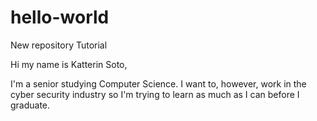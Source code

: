 # hello-world
New repository Tutorial

Hi my name is Katterin Soto,

I'm a senior studying Computer Science. I want to, however, work in the cyber security industry so I'm trying to learn as much as I can before I graduate. 
